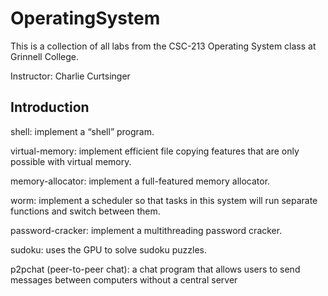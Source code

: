 # OperatingSystem
This is a collection of all labs from the CSC-213 Operating System class at Grinnell College.

Instructor: Charlie Curtsinger

## Introduction
shell: implement a “shell” program.

virtual-memory: implement efficient file copying features that are only possible with virtual memory.

memory-allocator: implement a full-featured memory allocator.

worm:  implement a scheduler so that tasks in this system will run separate functions and switch between them.

password-cracker: implement a multithreading password cracker.

sudoku:  uses the GPU to solve sudoku puzzles.

p2pchat (peer-to-peer chat): a chat program that allows users to send messages between computers without a central server

